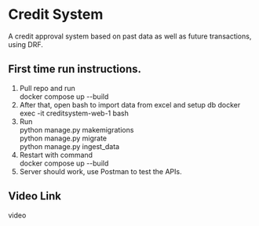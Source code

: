 # Credit System
A credit approval system based on past data as well as future transactions, using DRF.
## First time run instructions.
1. Pull repo and run <br> docker compose up --build
2. After that, open bash to import data from excel and setup db
docker exec -it creditsystem-web-1 bash
3. Run <br>python manage.py makemigrations<br>python manage.py migrate<br>python manage.py ingest_data
4. Restart with command<br>docker compose up --build
5. Server should work, use Postman to test the APIs.

## Video Link
video
